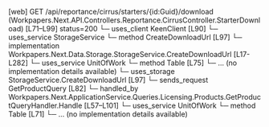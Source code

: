 [web] GET /api/reportance/cirrus/starters/{id:Guid}/download  (Workpapers.Next.API.Controllers.Reportance.CirrusController.StarterDownload)  [L71–L99] status=200
  └─ uses_client KeenClient [L90]
  └─ uses_service StorageService
    └─ method CreateDownloadUrl [L97]
      └─ implementation Workpapers.Next.Data.Storage.StorageService.CreateDownloadUrl [L17-L282]
  └─ uses_service UnitOfWork
    └─ method Table [L75]
      └─ ... (no implementation details available)
  └─ uses_storage StorageService.CreateDownloadUrl [L97]
  └─ sends_request GetProductQuery [L82]
    └─ handled_by Workpapers.Next.ApplicationService.Queries.Licensing.Products.GetProductQueryHandler.Handle [L57–L101]
      └─ uses_service UnitOfWork
        └─ method Table [L71]
          └─ ... (no implementation details available)

